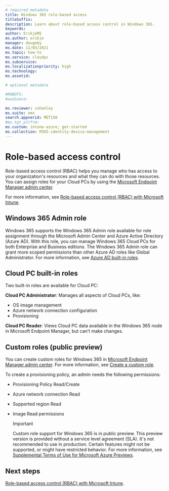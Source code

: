```yaml
---
# required metadata
title: Windows 365 role-based access
titleSuffix:
description: Learn about role-based access control in Windows 365.
keywords:
author: ErikjeMS  
ms.author: erikje
manager: dougeby
ms.date: 11/03/2021 
ms.topic: how-to
ms.service: cloudpc
ms.subservice:
ms.localizationpriority: high
ms.technology:
ms.assetid: 

# optional metadata

#ROBOTS:
#audience:

ms.reviewer: cohanley
ms.suite: ems
search.appverid: MET150
#ms.tgt_pltfrm:
ms.custom: intune-azure; get-started
ms.collection: M365-identity-device-management
---
```


# Role-based access control

Role-based access control (RBAC) helps you manage who has access to your organization's resources and what they can do with those resources. You can assign roles for your Cloud PCs by using the [Microsoft Endpoint Manager admin center](https://go.microsoft.com/fwlink/?linkid=2109431).

For more information, see [Role-based access control (RBAC) with Microsoft Intune](/mem/intune/fundamentals/role-based-access-control).

## Windows 365 Admin role

Windows 365 supports the Windows 365 Admin role available for role assignment through the Microsoft Admin Center and Azure Active Directory (Azure AD). With this role, you can manage Windows 365 Cloud PCs for both Enterprise and Business editions. The Windows 365 Admin role can grant more scoped permissions than other Azure AD roles like Global Administrator. For more information, see [Azure AD built-in roles](/azure/active-directory/roles/permissions-reference).

## Cloud PC built-in roles

Two built-in roles are available for Cloud PC:

**Cloud PC Administrator**: Manages all aspects of Cloud PCs, like:

- OS image management
- Azure network connection configuration
- Provisioning

**Cloud PC Reader**: Views Cloud PC data available in the Windows 365 node in Microsoft Endpoint Manager, but can’t make changes.

## Custom roles (public preview)

You can create custom roles for Windows 365 in [Microsoft Endpoint Manager admin center](https://go.microsoft.com/fwlink/?linkid=2109431). For more information, see [Create a custom role]( /mem/intune/fundamentals/create-custom-role).

To create a provisioning policy, an admin needs the following permissions:

- Provisioning Policy Read/Create
- Azure network connection Read
- Supported region Read
- Image Read permissions

  > [!IMPORTANT]
  > Custom role support for Windows 365 is in public preview. This preview version is provided without a service level agreement (SLA). It's not recommended to use in production. Certain features might not be supported, or might have restricted behavior. For more information, see [Supplemental Terms of Use for Microsoft Azure Previews](https://azure.microsoft.com/support/legal/preview-supplemental-terms).

<!-- ########################## -->
## Next steps
[Role-based access control (RBAC) with Microsoft Intune](/mem/intune/fundamentals/role-based-access-control).
